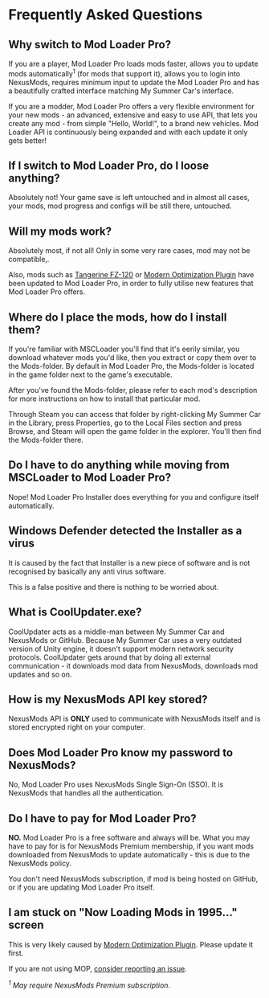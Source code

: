 # Frequently Asked Questions

## Why switch to Mod Loader Pro?

If you are a player, Mod Loader Pro loads mods faster, allows you to update mods automatically<sup>1</sup> (for mods that support it), allows you to login into NexusMods, requires minimum input to update the Mod Loader Pro and has a beautifully crafted interface matching My Summer Car's interface.

If you are a modder, Mod Loader Pro offers a very flexible environment for your new mods - an advanced, extensive and easy to use API, that lets you create any mod - from simple "Hello, World!", to a brand new vehicles. Mod Loader API is continuously being expanded and with each update it only gets better!

## If I switch to Mod Loader Pro, do I loose anything?

Absolutely not! Your game save is left untouched and in almost all cases, your mods, mod progress and configs will be still there, untouched.

## Will my mods work?

Absolutely most, if not all! Only in some very rare cases, mod may not be compatible,.

Also, mods such as [Tangerine FZ-120](https://www.nexusmods.com/mysummercar/mods/176) or [Modern Optimization Plugin](https://www.nexusmods.com/mysummercar/mods/146) have been updated to Mod Loader Pro, in order to fully utilise new features that Mod Loader Pro offers.

## Where do I place the mods, how do I install them?

If you're familiar with MSCLoader you'll find that it's eerily similar, you download whatever mods you'd like, then you extract or copy them over to the Mods-folder. By default in Mod Loader Pro, the Mods-folder is located in the game folder next to the game's executable.

After you've found the Mods-folder, please refer to each mod's description for more instructions on how to install that particular mod.

Through Steam you can access that folder by right-clicking My Summer Car in the Library, press Properties, go to the Local Files section and press Browse, and Steam will open the game folder in the explorer. You'll then find the Mods-folder there.

## Do I have to do anything while moving from MSCLoader to Mod Loader Pro?

Nope! Mod Loader Pro Installer does everything for you and configure itself automatically.

## Windows Defender detected the Installer as a virus

It is caused by the fact that Installer is a new piece of software and is not recognised by basically any anti virus software.

This is a false positive and there is nothing to be worried about.

## What is CoolUpdater.exe?

CoolUpdater acts as a middle-man between My Summer Car and NexusMods or GitHub. Because My Summer Car uses a very outdated version of Unity engine, it doesn't support modern network security protocols. CoolUpdater gets around that by doing all external communication - it downloads mod data from NexusMods, downloads mod updates and so on.

## How is my NexusMods API key stored?

NexusMods API is **ONLY** used to communicate with NexusMods itself and is stored encrypted right on your computer.

## Does Mod Loader Pro know my password to NexusMods?

No, Mod Loader Pro uses NexusMods Single Sign-On (SSO). It is NexusMods that handles all the authentication.

## Do I have to pay for Mod Loader Pro?

**NO.** Mod Loader Pro is a free software and always will be. What you may have to pay for is for NexusMods Premium membership, if you want mods downloaded from NexusMods to update automatically - this is due to the NexusMods policy.

You don't need NexusMods subscription, if mod is being hosted on GitHub, or if you are updating Mod Loader Pro itself.

## I am stuck on "Now Loading Mods in 1995..." screen

This is very likely caused by [Modern Optimization Plugin](https://www.nexusmods.com/mysummercar/mods/146). Please update it first.

If you are not using MOP, [consider reporting an issue](https://github.com/MSCLoaderPro/MSCModLoaderPro/issues/new?assignees=&labels=bug&template=bug_report.md&title=%5BBUG%5D).

*<sup>1</sup> May require NexusMods Premium subscription.*
